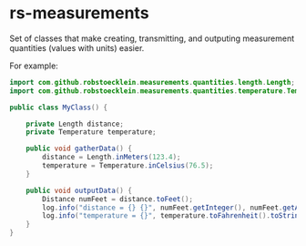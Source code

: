 # rs-measurements

Set of classes that make creating, transmitting, and outputing measurement quantities (values with units) easier.

For example:

```java
import com.github.robstoecklein.measurements.quantities.length.Length;
import com.github.robstoecklein.measurements.quantities.temperature.Temperature;

public class MyClass() {

    private Length distance;
    private Temperature temperature;

    public void gatherData() {
        distance = Length.inMeters(123.4);
        temperature = Temperature.inCelsius(76.5);
    }

    public void outputData() {
        Distance numFeet = distance.toFeet();
        log.info("distance = {} {}", numFeet.getInteger(), numFeet.getAbbr());
        log.info("temperature = {}", temperature.toFahrenheit().toString("%.2f"));
    }
}
```
